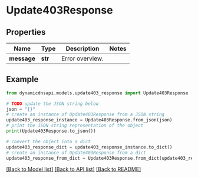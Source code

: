 # Update403Response


## Properties

Name | Type | Description | Notes
------------ | ------------- | ------------- | -------------
**message** | **str** | Error overview. | 

## Example

```python
from dynamicdnsapi.models.update403_response import Update403Response

# TODO update the JSON string below
json = "{}"
# create an instance of Update403Response from a JSON string
update403_response_instance = Update403Response.from_json(json)
# print the JSON string representation of the object
print(Update403Response.to_json())

# convert the object into a dict
update403_response_dict = update403_response_instance.to_dict()
# create an instance of Update403Response from a dict
update403_response_from_dict = Update403Response.from_dict(update403_response_dict)
```
[[Back to Model list]](../README.md#documentation-for-models) [[Back to API list]](../README.md#documentation-for-api-endpoints) [[Back to README]](../README.md)


